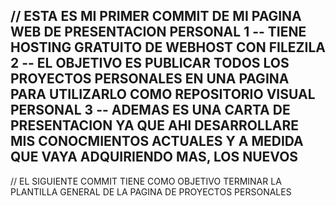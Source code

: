 // ESTA ES MI PRIMER COMMIT DE MI PAGINA WEB DE PRESENTACION PERSONAL
1 --  TIENE HOSTING GRATUITO DE WEBHOST CON FILEZILA
2 -- EL OBJETIVO ES PUBLICAR TODOS LOS PROYECTOS PERSONALES EN UNA PAGINA PARA UTILIZARLO COMO REPOSITORIO VISUAL PERSONAL
3 -- ADEMAS ES UNA CARTA DE PRESENTACION YA QUE AHI DESARROLLARE MIS CONOCMIENTOS ACTUALES Y A MEDIDA QUE VAYA ADQUIRIENDO MAS, LOS NUEVOS
-------------------------------------------------------------------------------------------------------------------------------------------------
// EL SIGUIENTE COMMIT TIENE COMO OBJETIVO TERMINAR LA PLANTILLA GENERAL DE LA PAGINA DE PROYECTOS PERSONALES 
